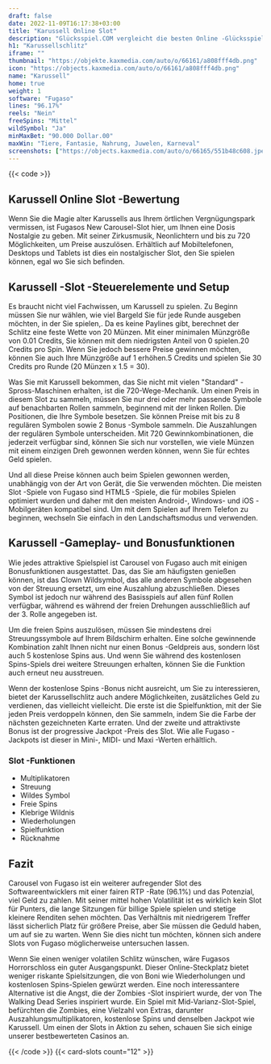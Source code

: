 ```yaml
---
draft: false
date: 2022-11-09T16:17:38+03:00
title: "Karussell Online Slot"
description: "Glücksspiel.COM vergleicht die besten Online -Glücksspiel -Sites und -spiele der Kanada.  Unabhängige Produktbewertungen und exklusive Anmeldeangebote. Jetzt spielen!"
h1: "Karussellschlitz"
iframe: ""
thumbnail: "https://objekte.kaxmedia.com/auto/o/66161/a808fff4db.png"
icon: "https://objects.kaxmedia.com/auto/o/66161/a808fff4db.png"
name: "Karussell"
home: true
weight: 1
software: "Fugaso"
lines: "96.17%"
reels: "Nein"
freeSpins: "Mittel"
wildSymbol: "Ja"
minMaxBet: "90.000 Dollar.00"
maxWin: "Tiere, Fantasie, Nahrung, Juwelen, Karneval"
screenshots: ["https://objects.kaxmedia.com/auto/o/66165/551b48c608.jpeg"]
---
```


{{< code >}}<h2>Karussell Online Slot -Bewertung</h2><p>Wenn Sie die Magie alter Karussells aus Ihrem örtlichen Vergnügungspark vermissen, ist Fugasos New Carousel-Slot hier, um Ihnen eine Dosis Nostalgie zu geben. Mit seiner Zirkusmusik, Neonlichtern und bis zu 720 Möglichkeiten, um Preise auszulösen. Erhältlich auf Mobiltelefonen, Desktops und Tablets ist dies ein nostalgischer Slot, den Sie spielen können, egal wo Sie sich befinden.</p><h2>Karussell -Slot -Steuerelemente und Setup</h2><p>Es braucht nicht viel Fachwissen, um Karussell zu spielen. Zu Beginn müssen Sie nur wählen, wie viel Bargeld Sie für jede Runde ausgeben möchten, in der Sie spielen,. Da es keine Paylines gibt, berechnet der Schlitz eine feste Wette von 20 Münzen. Mit einer minimalen Münzgröße von 0.01 Credits, Sie können mit dem niedrigsten Anteil von 0 spielen.20 Credits pro Spin. Wenn Sie jedoch bessere Preise gewinnen möchten, können Sie auch Ihre Münzgröße auf 1 erhöhen.5 Credits und spielen Sie 30 Credits pro Runde (20 Münzen x 1.5 = 30).</p><p>Was Sie mit Karussell bekommen, das Sie nicht mit vielen "Standard" -Spross-Maschinen erhalten, ist die 720-Wege-Mechanik. Um einen Preis in diesem Slot zu sammeln, müssen Sie nur drei oder mehr passende Symbole auf benachbarten Rollen sammeln, beginnend mit der linken Rollen. Die Positionen, die Ihre Symbole besetzen. Sie können Preise mit bis zu 8 regulären Symbolen sowie 2 Bonus -Symbole sammeln. Die Auszahlungen der regulären Symbole unterscheiden. Mit 720 Gewinnkombinationen, die jederzeit verfügbar sind, können Sie sich nur vorstellen, wie viele Münzen mit einem einzigen Dreh gewonnen werden können, wenn Sie für echtes Geld spielen.</p><p>Und all diese Preise können auch beim Spielen gewonnen werden, unabhängig von der Art von Gerät, die Sie verwenden möchten. Die meisten Slot -Spiele von Fugaso sind HTML5 -Spiele, die für mobiles Spielen optimiert wurden und daher mit den meisten Android-, Windows- und iOS -Mobilgeräten kompatibel sind. Um mit dem Spielen auf Ihrem Telefon zu beginnen, wechseln Sie einfach in den Landschaftsmodus und verwenden.</p><h2>Karussell -Gameplay- und Bonusfunktionen</h2><p>Wie jedes attraktive Spielspiel ist Carousel von Fugaso auch mit einigen Bonusfunktionen ausgestattet. Das, das Sie am häufigsten genießen können, ist das Clown Wildsymbol, das alle anderen Symbole abgesehen von der Streuung ersetzt, um eine Auszahlung abzuschließen. Dieses Symbol ist jedoch nur während des Basisspiels auf allen fünf Rollen verfügbar, während es während der freien Drehungen ausschließlich auf der 3. Rolle angegeben ist.</p><p>Um die freien Spins auszulösen, müssen Sie mindestens drei Streuungssymbole auf Ihrem Bildschirm erhalten. Eine solche gewinnende Kombination zahlt Ihnen nicht nur einen Bonus -Geldpreis aus, sondern löst auch 5 kostenlose Spins aus. Und wenn Sie während des kostenlosen Spins-Spiels drei weitere Streuungen erhalten, können Sie die Funktion auch erneut neu ausstreuen.</p><p>Wenn der kostenlose Spins -Bonus nicht ausreicht, um Sie zu interessieren, bietet der Karussellschlitz auch andere Möglichkeiten, zusätzliches Geld zu verdienen, das vielleicht vielleicht. Die erste ist die Spielfunktion, mit der Sie jeden Preis verdoppeln können, den Sie sammeln, indem Sie die Farbe der nächsten gezeichneten Karte erraten. Und der zweite und attraktivste Bonus ist der progressive Jackpot -Preis des Slot. Wie alle Fugaso -Jackpots ist dieser in Mini-, MIDI- und Maxi -Werten erhältlich.</p><h3>
Slot -Funktionen</h3><ul>
<li></span>
Multiplikatoren</li>
<li></span>
Streuung</li>
<li></span>
Wildes Symbol</li>
<li></span>
Freie Spins</li>
<li></span>
Klebrige Wildnis</li>
<li></span>
Wiederholungen</li>
<li></span>
Spielfunktion</li>
<li></span>
Rücknahme</li></ul><h2>Fazit</h2><p>Carousel von Fugaso ist ein weiterer aufregender Slot des Softwareentwicklers mit einer fairen RTP -Rate (96.1%) und das Potenzial, viel Geld zu zahlen. Mit seiner mittel hohen Volatilität ist es wirklich kein Slot für Punters, die lange Sitzungen für billige Spiele spielen und stetige kleinere Renditen sehen möchten. Das Verhältnis mit niedrigerem Treffer lässt sicherlich Platz für größere Preise, aber Sie müssen die Geduld haben, um auf sie zu warten. Wenn Sie dies nicht tun möchten, können sich andere Slots von Fugaso möglicherweise untersuchen lassen.</p><p>Wenn Sie einen weniger volatilen Schlitz wünschen, wäre Fugasos Horrorschloss ein guter Ausgangspunkt. Dieser Online-Steckplatz bietet weniger riskante Spielsitzungen, die von Boni wie Wiederholungen und kostenlosen Spins-Spielen gewürzt werden. Eine noch interessantere Alternative ist die Angst, die der Zombies -Slot inspiriert wurde, der von The Walking Dead Series inspiriert wurde. Ein Spiel mit Mid-Varianz-Slot-Spiel, befürchten die Zombies, eine Vielzahl von Extras, darunter Auszahlungsmultiplikatoren, kostenlose Spins und denselben Jackpot wie Karussell. Um einen der Slots in Aktion zu sehen, schauen Sie sich einige unserer bestbewerteten Casinos an.</p>{{< /code >}}
 {{< card-slots count="12" >}}
